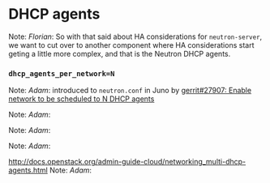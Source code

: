 # DHCP agents

Note: *Florian*: So with that said about HA considerations for
`neutron-server`, we want to cut over to another component where HA
considerations start geting a little more complex, and that is the
Neutron DHCP agents.


### `dhcp_agents_per_network=N`

Note: *Adam*: introduced to `neutron.conf` in Juno by [gerrit#27907:
Enable network to be scheduled to N DHCP
agents](https://review.openstack.org/#/c/27907/)


<!-- .slide: data-background-image="images/adam/04.svg" data-background-size="contain" -->
Note: *Adam*:


<!-- .slide: data-background-image="images/adam/05.svg" data-background-size="contain" -->
Note: *Adam*: 


<!-- .slide: data-background-image="images/adam/06.svg" data-background-size="contain" -->
Note: *Adam*:


http://docs.openstack.org/admin-guide-cloud/networking_multi-dhcp-agents.html
Note: *Adam*: